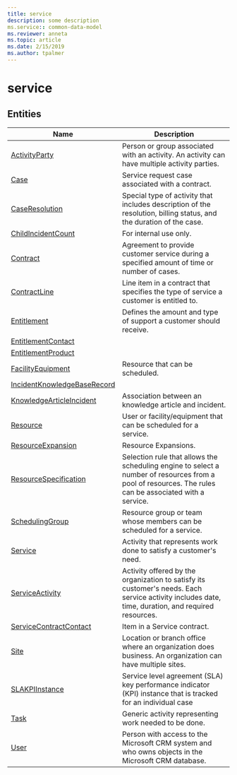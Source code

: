 ```yaml
---
title: service
description: some description
ms.service:: common-data-model
ms.reviewer: anneta
ms.topic: article
ms.date: 2/15/2019
ms.author: tpalmer
---
```


# service


## Entities

|Name|Description|
|---|---|
|[ActivityParty](ActivityParty.md)|Person or group associated with an activity. An activity can have multiple activity parties.  |
|[Case](Case.md)|Service request case associated with a contract.  |
|[CaseResolution](CaseResolution.md)|Special type of activity that includes description of the resolution, billing status, and the duration of the case.  |
|[ChildIncidentCount](ChildIncidentCount.md)|For internal use only.  |
|[Contract](Contract.md)|Agreement to provide customer service during a specified amount of time or number of cases.  |
|[ContractLine](ContractLine.md)|Line item in a contract that specifies the type of service a customer is entitled to.  |
|[Entitlement](Entitlement.md)|Defines the amount and type of support a customer should receive.  |
|[EntitlementContact](EntitlementContact.md)|  |
|[EntitlementProduct](EntitlementProduct.md)|  |
|[FacilityEquipment](FacilityEquipment.md)|Resource that can be scheduled.  |
|[IncidentKnowledgeBaseRecord](IncidentKnowledgeBaseRecord.md)|  |
|[KnowledgeArticleIncident](KnowledgeArticleIncident.md)|Association between an knowledge article and incident.  |
|[Resource](Resource.md)|User or facility/equipment that can be scheduled for a service.  |
|[ResourceExpansion](ResourceExpansion.md)|Resource Expansions.  |
|[ResourceSpecification](ResourceSpecification.md)|Selection rule that allows the scheduling engine to select a number of resources from a pool of resources. The rules can be associated with a service.  |
|[SchedulingGroup](SchedulingGroup.md)|Resource group or team whose members can be scheduled for a service.  |
|[Service](Service.md)|Activity that represents work done to satisfy a customer's need.  |
|[ServiceActivity](ServiceActivity.md)|Activity offered by the organization to satisfy its customer's needs. Each service activity includes date, time, duration, and required resources.  |
|[ServiceContractContact](ServiceContractContact.md)|Item in a Service contract.  |
|[Site](Site.md)|Location or branch office where an organization does business. An organization can have multiple sites.  |
|[SLAKPIInstance](SLAKPIInstance.md)|Service level agreement (SLA) key performance indicator (KPI) instance that is tracked for an individual case  |
|[Task](Task.md)|Generic activity representing work needed to be done.  |
|[User](User.md)|Person with access to the Microsoft CRM system and who owns objects in the Microsoft CRM database.  |
